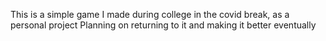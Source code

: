 This is a simple game I made during college in the covid break, as a personal project
Planning on returning to it and making it better eventually
